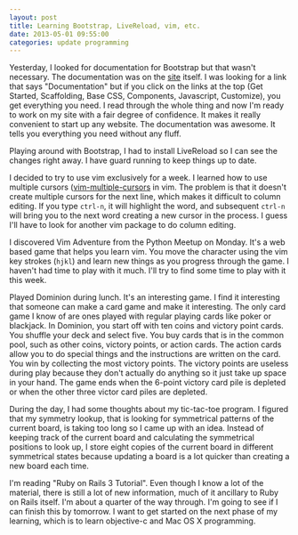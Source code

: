 ```yaml
---
layout: post
title: Learning Bootstrap, LiveReload, vim, etc.
date: 2013-05-01 09:55:00
categories: update programming
---
```

Yesterday, I looked for documentation for Bootstrap but that wasn't necessary.
The documentation was on the [site](http://twitter.github.io/bootstrap/)
itself.  I was looking for a link that says "Documentation" but if you click on
the links at the top (Get Started, Scaffolding, Base CSS, Components,
Javascript, Customize), you get everything you need.  I read through the whole
thing and now I'm ready to work on my site with a fair degree of confidence.
It makes it really convenient to start up any website.  The documentation was
awesome.  It tells you everything you need without any fluff.

Playing around with Bootstrap, I had to install LiveReload so I can see the
changes right away.  I have guard running to keep things up to date.

I decided to try to use vim exclusively for a week.  I learned how to use
multiple cursors
([vim-multiple-cursors](https://github.com/terryma/vim-multiple-cursors) in
vim.  The problem is that it doesn't create multiple cursors for the next line,
which makes it difficult to column editing.  If you type `ctrl-n`, it will
highlight the word, and subsequent `ctrl-n` will bring you to the next word
creating a new cursor in the process.  I guess I'll have to look for another
vim package to do column editing.

I discovered Vim Adventure from the Python Meetup on Monday.  It's a web based
game that helps you learn vim.  You move the character using the vim key
strokes (`hjkl`) and learn new things as you progress through the game.  I
haven't had time to play with it much.  I'll try to find some time to play with
it this week.

Played Dominion during lunch.  It's an interesting game.  I find it interesting
that someone can make a card game and make it interesting.  The only card game
I know of are ones played with regular playing cards like poker or blackjack.
In Dominion, you start off with ten coins and victory point cards.  You shuffle
your deck and select five.  You buy cards that is in the common pool, such as
other coins, victory points, or action cards.  The action cards allow you to do
special things and the instructions are written on the card.  You win by
collecting the most victory points.  The victory points are useless during play
because they don't actually do anything so it just take up space in your hand.
The game ends when the 6-point victory card pile is depleted or when the other
three victor card piles are depleted.

During the day, I had some thoughts about my tic-tac-toe program.  I figured
that my symmetry lookup, that is looking for symmetrical patterns of the
current board, is taking too long so I came up with an idea.  Instead of
keeping track of the current board and calculating the symmetrical positions to
look up, I store eight copies of the current board in different symmetrical
states because updating a board is a lot quicker than creating a new board each
time.

I'm reading "Ruby on Rails 3 Tutorial".  Even though I know a lot of the
material, there is still a lot of new information, much of it ancillary to Ruby
on Rails itself.  I'm about a quarter of the way through.  I'm going to see if
I can finish this by tomorrow.  I want to get started on the next phase of my
learning, which is to learn objective-c and Mac OS X programming.

